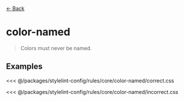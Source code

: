 [&#x2190; Back](./)
# color-named <badge text="warn" type="warn" vertical="middle"/>

> Colors must never be named.


## Examples

<code-highlight>
 
<div slot="correct">

<<< @/packages/stylelint-config/rules/core/color-named/correct.css

</div>

 
<div slot="incorrect">

<<< @/packages/stylelint-config/rules/core/color-named/incorrect.css

</div>

 
</code-highlight>

